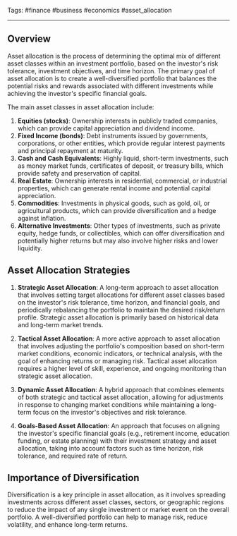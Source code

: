 Tags: #finance #business #economics #asset_allocation

---

## Overview

Asset allocation is the process of determining the optimal mix of different asset classes within an investment portfolio, based on the investor's risk tolerance, investment objectives, and time horizon. The primary goal of asset allocation is to create a well-diversified portfolio that balances the potential risks and rewards associated with different investments while achieving the investor's specific financial goals.

The main asset classes in asset allocation include:

1.  **Equities (stocks)**: Ownership interests in publicly traded companies, which can provide capital appreciation and dividend income.
2.  **Fixed Income (bonds)**: Debt instruments issued by governments, corporations, or other entities, which provide regular interest payments and principal repayment at maturity.
3.  **Cash and Cash Equivalents**: Highly liquid, short-term investments, such as money market funds, certificates of deposit, or treasury bills, which provide safety and preservation of capital.
4.  **Real Estate**: Ownership interests in residential, commercial, or industrial properties, which can generate rental income and potential capital appreciation.
5.  **Commodities**: Investments in physical goods, such as gold, oil, or agricultural products, which can provide diversification and a hedge against inflation.
6.  **Alternative Investments**: Other types of investments, such as private equity, hedge funds, or collectibles, which can offer diversification and potentially higher returns but may also involve higher risks and lower liquidity.

## Asset Allocation Strategies

1.  **Strategic Asset Allocation**: A long-term approach to asset allocation that involves setting target allocations for different asset classes based on the investor's risk tolerance, time horizon, and financial goals, and periodically rebalancing the portfolio to maintain the desired risk/return profile. Strategic asset allocation is primarily based on historical data and long-term market trends.
    
2.  **Tactical Asset Allocation**: A more active approach to asset allocation that involves adjusting the portfolio's composition based on short-term market conditions, economic indicators, or technical analysis, with the goal of enhancing returns or managing risk. Tactical asset allocation requires a higher level of skill, experience, and ongoing monitoring than strategic asset allocation.
    
3.  **Dynamic Asset Allocation**: A hybrid approach that combines elements of both strategic and tactical asset allocation, allowing for adjustments in response to changing market conditions while maintaining a long-term focus on the investor's objectives and risk tolerance.
    
4.  **Goals-Based Asset Allocation**: An approach that focuses on aligning the investor's specific financial goals (e.g., retirement income, education funding, or estate planning) with their investment strategy and asset allocation, taking into account factors such as time horizon, risk tolerance, and required rate of return.
    

## Importance of Diversification

Diversification is a key principle in asset allocation, as it involves spreading investments across different asset classes, sectors, or geographic regions to reduce the impact of any single investment or market event on the overall portfolio. A well-diversified portfolio can help to manage risk, reduce volatility, and enhance long-term returns.